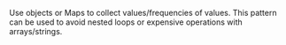 Use objects or Maps to collect values/frequencies of values. This pattern can be used to avoid nested loops or expensive operations with arrays/strings.

